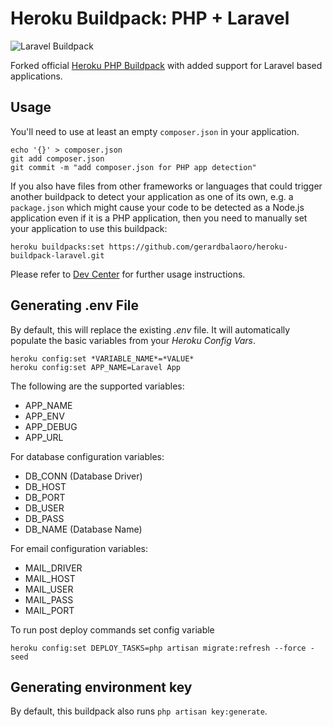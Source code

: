 # Heroku Buildpack: PHP + Laravel

![Laravel Buildpack](https://bosnadev.com/wp-content/uploads/2014/09/laravel_heroku.jpg)

Forked official [Heroku PHP Buildpack](https://github.com/heroku/heroku-buildpack-php) with added support for Laravel based applications.

## Usage

You'll need to use at least an empty `composer.json` in your application.

    echo '{}' > composer.json
    git add composer.json
    git commit -m "add composer.json for PHP app detection"

If you also have files from other frameworks or languages that could trigger another buildpack to detect your application as one of its own, e.g. a `package.json` which might cause your code to be detected as a Node.js application even if it is a PHP application, then you need to manually set your application to use this buildpack:

    heroku buildpacks:set https://github.com/gerardbalaoro/heroku-buildpack-laravel.git

Please refer to [Dev Center](https://devcenter.heroku.com/categories/php) for further usage instructions.

## Generating .env File
By default, this will replace the existing *.env* file. It will automatically populate the basic variables from your *Heroku Config Vars*.

    heroku config:set *VARIABLE_NAME*=*VALUE*
    heroku config:set APP_NAME=Laravel App

The following are the supported variables:
- APP_NAME
- APP_ENV
- APP_DEBUG
- APP_URL

For database configuration variables:
- DB_CONN (Database Driver)
- DB_HOST
- DB_PORT
- DB_USER
- DB_PASS
- DB_NAME (Database Name)

For email configuration variables:
- MAIL_DRIVER
- MAIL_HOST
- MAIL_USER
- MAIL_PASS
- MAIL_PORT

To run post deploy commands set config variable 
    
    heroku config:set DEPLOY_TASKS=php artisan migrate:refresh --force -seed
 
## Generating environment key
By default, this buildpack also runs `php artisan key:generate`.
